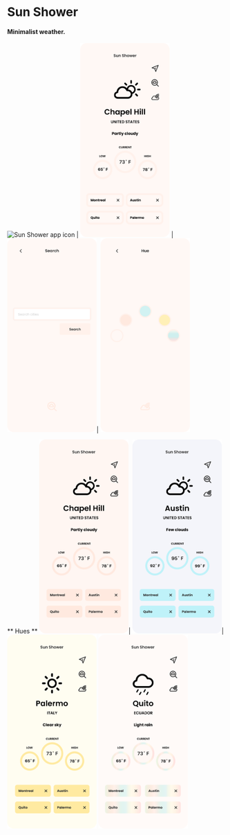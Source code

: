 #  Sun Shower

#### Minimalist weather.

<img src="Sun Shower/Assets.xcassets/Screenshots/00.imageset/00.png" alt="Sun Shower app icon" width="150" height="150"/> |
<img src="Sun Shower/Assets.xcassets/Screenshots/02.imageset/02.png" alt="weather main screen" width="207" height="448"/> |
<img src="Sun Shower/Assets.xcassets/Screenshots/03.imageset/03.png" alt="search" width="207" height="448"/>|
<img src="Sun Shower/Assets.xcassets/Screenshots/04.imageset/04.png" alt="hues (themes)" width="207" height="448"/>

** Hues **
<img src="Sun Shower/Assets.xcassets/Screenshots/05.imageset/05.png" alt="pink hue" width="207" height="448"/>|
<img src="Sun Shower/Assets.xcassets/Screenshots/06.imageset/06.png" alt="blue hue" width="207" height="448"/>|
<img src="Sun Shower/Assets.xcassets/Screenshots/07.imageset/07.png" alt="yellow hue" width="207" height="448"/>
<img src="Sun Shower/Assets.xcassets/Screenshots/08.imageset/08.png" alt="sunshower hue" width="207" height="448"/>
